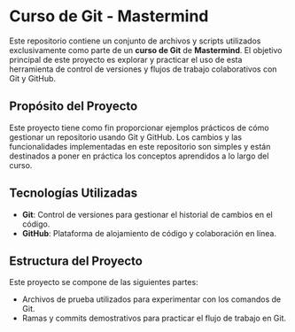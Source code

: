 # Curso de Git - Mastermind

Este repositorio contiene un conjunto de archivos y scripts utilizados exclusivamente como parte de un **curso de Git** de **Mastermind**. El objetivo principal de este proyecto es explorar y practicar el uso de esta herramienta de control de versiones y flujos de trabajo colaborativos con Git y GitHub.

## Propósito del Proyecto

Este proyecto tiene como fin proporcionar ejemplos prácticos de cómo gestionar un repositorio usando Git y GitHub. Los cambios y las funcionalidades implementadas en este repositorio son simples y están destinados a poner en práctica los conceptos aprendidos a lo largo del curso.

## Tecnologías Utilizadas

- **Git**: Control de versiones para gestionar el historial de cambios en el código.
- **GitHub**: Plataforma de alojamiento de código y colaboración en línea.

## Estructura del Proyecto

Este proyecto se compone de las siguientes partes:
- Archivos de prueba utilizados para experimentar con los comandos de Git.
- Ramas y commits demostrativos para practicar el flujo de trabajo en Git.
